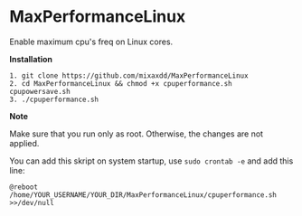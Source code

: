 # MaxPerformanceLinux
Enable maximum cpu's freq on Linux cores. 

<b>Installation</b>
```
1. git clone https://github.com/mixaxdd/MaxPerformanceLinux
2. cd MaxPerformanceLinux && chmod +x cpuperformance.sh cpupowersave.sh
3. ./cpuperformance.sh
```

<b>Note</b>

Make sure that you run only as root. Otherwise, the changes are not applied.

You can add this skript on system startup, use ```sudo crontab -e``` and add this line:
```
@reboot /home/YOUR_USERNAME/YOUR_DIR/MaxPerformanceLinux/cpuperformance.sh >>/dev/null
```

